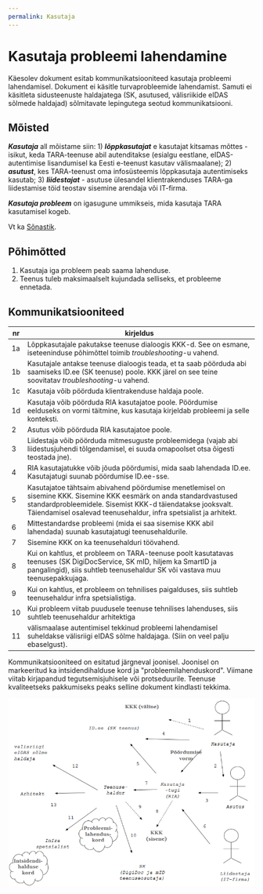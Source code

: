 ```yaml
---
permalink: Kasutaja
---
```


# Kasutaja probleemi lahendamine

Käesolev dokument esitab kommunikatsiooniteed kasutaja probleemi lahendamisel. Dokument ei käsitle turvaprobleemide lahendamist. Samuti ei käsitleta sidusteenuste haldajatega (SK, asutused, välisriikide eIDAS sõlmede haldajad) sõlmitavate lepingutega seotud kommunikatsiooni.

## Mõisted

***Kasutaja*** all mõistame siin: 1) ***lõppkasutajat*** e kasutajat kitsamas mõttes - isikut, keda TARA-teenuse abil autenditakse (esialgu eestlane, eIDAS-autentimise lisandumisel ka Eesti e-teenust kasutav välismaalane); 2) ***asutust***, kes TARA-teenust oma infosüsteemis lõppkasutaja autentimiseks kasutab; 3) ***liidestajat*** - asutuse ülesandel klientrakenduses TARA-ga liidestamise töid teostav sisemine arendaja või IT-firma.

***Kasutaja probleem*** on igasugune ummikseis, mida kasutaja TARA kasutamisel kogeb.

Vt ka [Sõnastik](Sonastik).

## Põhimõtted

1. Kasutaja iga probleem peab saama lahenduse.
2. Teenus tuleb maksimaalselt kujundada selliseks, et probleeme ennetada.

## Kommunikatsiooniteed

|   nr   |  kirjeldus |
|--------|------------|
|    1a  |  Lõppkasutajale pakutakse teenuse dialoogis KKK-d. See on esmane, iseteeninduse põhimõttel toimib _troubleshooting_-u vahend. |
|    1b   | Kasutajale antakse teenuse dialoogis teada, et ta saab pöörduda abi saamiseks ID.ee (SK teenuse) poole. KKK järel on see teine soovitatav _troubleshooting_-u vahend. |
|    1c  |  Kasutaja võib pöörduda klientrakenduse haldaja poole. |
|    1d   | Kasutaja võib pöörduda RIA kasutajatoe poole. Pöördumise eelduseks on vormi täitmine, kus kasutaja kirjeldab probleemi ja selle konteksti. |
|    2    | Asutus võib pöörduda RIA kasutajatoe poole. |
|    3   | Liidestaja võib pöörduda mitmesuguste probleemidega (vajab abi liidestusjuhendi tõlgendamisel, ei suuda omapoolset otsa õigesti teostada jne). |
|    4   | RIA kasutajatukke võib jõuda pöördumisi, mida saab lahendada ID.ee. Kasutajatugi suunab pöördumise ID.ee-sse. |
|    5   | Kasutajatoe tähtsaim abivahend pöördumise menetlemisel on sisemine KKK. Sisemine KKK eesmärk on anda standardvastused standardprobleemidele. Sisemist KKK-d täiendatakse jooksvalt. Täiendamisel osalevad teenusehaldur, infra spetsialist ja arhitekt. |
|    6   | Mittestandardse probleemi (mida ei saa sisemise KKK abil lahendada) suunab kasutajatugi teenusehaldurile. |
|    7   | Sisemine KKK on ka teenusehalduri töövahend. |
|    8   | Kui on kahtlus, et probleem on TARA-teenuse poolt kasutatavas teenuses (SK DigiDocService, SK mID, hiljem ka SmartID ja pangalingid), siis suhtleb teenusehaldur SK või vastava muu teenusepakkujaga. |
|    9   | Kui on kahtlus, et probleem on tehnilises paigalduses, siis suhtleb teenusehaldur infra spetsialistiga. |
|   10   | Kui probleem viitab puudusele teenuse tehnilises lahenduses, siis suhtleb teenusehaldur arhitektiga |
|   11   | välismaalase autentimisel tekkinud probleemi lahendamisel suheldakse välisriigi eIDAS sõlme haldajaga. (Siin on veel palju ebaselgust). |

Kommunikatsiooniteed on esitatud järgneval joonisel. Joonisel on markeeritud ka intsidendihalduse kord ja "probleemilahenduskord". Viimane viitab kirjapandud tegutsemisjuhisele või protseduurile. Teenuse kvaliteetseks pakkumiseks peaks selline dokument kindlasti tekkima. 

<img src='img/Kasutaja.PNG' style='width: 600px;'>